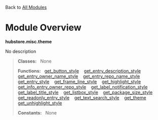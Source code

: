 Back to [All Modules](https://github.com/pyrustic/hubstore/blob/master/docs/modules/README.md#readme)

# Module Overview

**hubstore.misc.theme**
 
No description

> **Classes:** &nbsp; None
>
> **Functions:** &nbsp; [get\_button\_style](https://github.com/pyrustic/hubstore/blob/master/docs/modules/content/hubstore.misc.theme/content/functions.md#get_button_style) &nbsp;&nbsp; [get\_entry\_description\_style](https://github.com/pyrustic/hubstore/blob/master/docs/modules/content/hubstore.misc.theme/content/functions.md#get_entry_description_style) &nbsp;&nbsp; [get\_entry\_owner\_name\_style](https://github.com/pyrustic/hubstore/blob/master/docs/modules/content/hubstore.misc.theme/content/functions.md#get_entry_owner_name_style) &nbsp;&nbsp; [get\_entry\_repo\_name\_style](https://github.com/pyrustic/hubstore/blob/master/docs/modules/content/hubstore.misc.theme/content/functions.md#get_entry_repo_name_style) &nbsp;&nbsp; [get\_entry\_style](https://github.com/pyrustic/hubstore/blob/master/docs/modules/content/hubstore.misc.theme/content/functions.md#get_entry_style) &nbsp;&nbsp; [get\_frame\_line\_style](https://github.com/pyrustic/hubstore/blob/master/docs/modules/content/hubstore.misc.theme/content/functions.md#get_frame_line_style) &nbsp;&nbsp; [get\_highlight\_style](https://github.com/pyrustic/hubstore/blob/master/docs/modules/content/hubstore.misc.theme/content/functions.md#get_highlight_style) &nbsp;&nbsp; [get\_info\_entry\_owner\_repo\_style](https://github.com/pyrustic/hubstore/blob/master/docs/modules/content/hubstore.misc.theme/content/functions.md#get_info_entry_owner_repo_style) &nbsp;&nbsp; [get\_label\_notification\_style](https://github.com/pyrustic/hubstore/blob/master/docs/modules/content/hubstore.misc.theme/content/functions.md#get_label_notification_style) &nbsp;&nbsp; [get\_label\_title\_style](https://github.com/pyrustic/hubstore/blob/master/docs/modules/content/hubstore.misc.theme/content/functions.md#get_label_title_style) &nbsp;&nbsp; [get\_listbox\_style](https://github.com/pyrustic/hubstore/blob/master/docs/modules/content/hubstore.misc.theme/content/functions.md#get_listbox_style) &nbsp;&nbsp; [get\_package\_size\_style](https://github.com/pyrustic/hubstore/blob/master/docs/modules/content/hubstore.misc.theme/content/functions.md#get_package_size_style) &nbsp;&nbsp; [get\_readonly\_entry\_style](https://github.com/pyrustic/hubstore/blob/master/docs/modules/content/hubstore.misc.theme/content/functions.md#get_readonly_entry_style) &nbsp;&nbsp; [get\_text\_search\_style](https://github.com/pyrustic/hubstore/blob/master/docs/modules/content/hubstore.misc.theme/content/functions.md#get_text_search_style) &nbsp;&nbsp; [get\_theme](https://github.com/pyrustic/hubstore/blob/master/docs/modules/content/hubstore.misc.theme/content/functions.md#get_theme) &nbsp;&nbsp; [get\_unhighlight\_style](https://github.com/pyrustic/hubstore/blob/master/docs/modules/content/hubstore.misc.theme/content/functions.md#get_unhighlight_style)
>
> **Constants:** &nbsp; None
